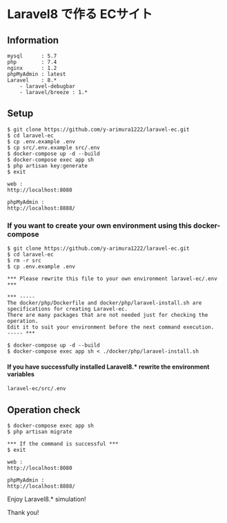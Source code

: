 # Laravel8 で作る ECサイト

## Information
```
mysql      : 5.7
php        : 7.4
nginx      : 1.2
phpMyAdmin : latest
Laravel    : 8.*
    - laravel-debugbar
    - laravel/breeze : 1.*
```
## Setup
```angular2html
$ git clone https://github.com/y-arimura1222/laravel-ec.git
$ cd laravel-ec
$ cp .env.example .env
$ cp src/.env.example src/.env
$ docker-compose up -d --build
$ docker-compose exec app sh
$ php artisan key:generate
$ exit

web :
http://localhost:8080

phpMyAdmin :
http://localhost:8888/
```

### If you want to create your own environment using this docker-compose
```angular2html
$ git clone https://github.com/y-arimura1222/laravel-ec.git
$ cd laravel-ec
$ rm -r src
$ cp .env.example .env

*** Please rewrite this file to your own environment laravel-ec/.env ***

*** -----
The docker/php/Dockerfile and docker/php/laravel-install.sh are specifications for creating Laravel-ec.
There are many packages that are not needed just for checking the operation.
Edit it to suit your environment before the next command execution. 
----- ***

$ docker-compose up -d --build
$ docker-compose exec app sh < ./docker/php/laravel-install.sh
```

#### If you have successfully installed Laravel8.* rewrite the environment variables
`laravel-ec/src/.env`

## Operation check
```angular2html
$ docker-compose exec app sh
$ php artisan migrate

*** If the command is successful ***
$ exit

web :
http://localhost:8080

phpMyAdmin :
http://localhost:8888/
```

Enjoy Laravel8.* simulation!

Thank you!
